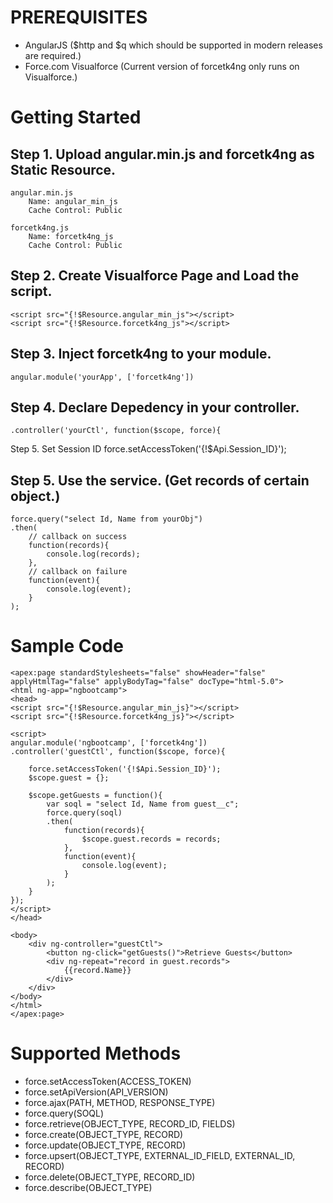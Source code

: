 PREREQUISITES
==============
- AngularJS ($http and $q which should be supported in modern releases are required.)
- Force.com Visualforce (Current version of forcetk4ng only runs on Visualforce.)

Getting Started
===============
Step 1. Upload angular.min.js and forcetk4ng as Static Resource.
-------------------------------------------------------------------
    angular.min.js
        Name: angular_min_js
        Cache Control: Public

    forcetk4ng.js
        Name: forcetk4ng_js
        Cache Control: Public

Step 2. Create Visualforce Page and Load the script.
-------------------------------------------------------------------
    <script src="{!$Resource.angular_min_js"></script>
    <script src="{!$Resource.forcetk4ng_js"></script>

Step 3. Inject forcetk4ng to your module.
---------------------------------------------
    angular.module('yourApp', ['forcetk4ng'])

Step 4. Declare Depedency in your controller.
------------------------------------------------------------------------------------------------------
    .controller('yourCtl', function($scope, force){

Step 5. Set Session ID
    force.setAccessToken('{!$Api.Session_ID}');

Step 5. Use the service. (Get records of certain object.)
----------------------------------------------------------------
    force.query("select Id, Name from yourObj")
    .then(
        // callback on success
        function(records){
            console.log(records);
        },
        // callback on failure
        function(event){
            console.log(event);
        }
    );

Sample Code
===========
    <apex:page standardStylesheets="false" showHeader="false" applyHtmlTag="false" applyBodyTag="false" docType="html-5.0">
    <html ng-app="ngbootcamp">
    <head>
    <script src="{!$Resource.angular_min_js}"></script>
    <script src="{!$Resource.forcetk4ng_js}"></script>

    <script>
    angular.module('ngbootcamp', ['forcetk4ng'])
    .controller('guestCtl', function($scope, force){
    
        force.setAccessToken('{!$Api.Session_ID}');
        $scope.guest = {};
        
        $scope.getGuests = function(){
            var soql = "select Id, Name from guest__c";
            force.query(soql)
            .then(
                function(records){
                    $scope.guest.records = records;
                },
                function(event){
                    console.log(event);
                }
            );
        }
    });
    </script>
    </head>
    
    <body>
        <div ng-controller="guestCtl">
            <button ng-click="getGuests()">Retrieve Guests</button>
            <div ng-repeat="record in guest.records">
                {{record.Name}}
            </div>
        </div>
    </body>
    </html>
    </apex:page>


Supported Methods
=================
- force.setAccessToken(ACCESS_TOKEN)
- force.setApiVersion(API_VERSION)
- force.ajax(PATH, METHOD, RESPONSE_TYPE)
- force.query(SOQL)
- force.retrieve(OBJECT_TYPE, RECORD_ID, FIELDS)
- force.create(OBJECT_TYPE, RECORD)
- force.update(OBJECT_TYPE, RECORD)
- force.upsert(OBJECT_TYPE, EXTERNAL_ID_FIELD, EXTERNAL_ID, RECORD)
- force.delete(OBJECT_TYPE, RECORD_ID)
- force.describe(OBJECT_TYPE)
